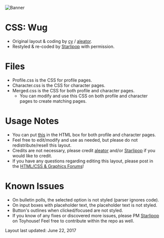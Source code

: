 ![Banner](http://i.imgur.com/sDy5oA4.png)

# CSS: Wug
- Original layout & coding by [cy](http://toyhou.se/cy) / [aleator](http://toyhou.se/aleator).
- Restyled & re-coded by [Starlipop](http://toyhou.se/Starlipop) with permission.

# Files
- Profile.css is the CSS for profile pages.
- Character.css is the CSS for character pages.
- Merged.css is the CSS for both profile and character pages.
    - You can modify and use this CSS on both profile and character pages to create matching pages.

# Usage Notes
- You can put [this](http://loader.8bitbirdsong.net/text/view/4) in the HTML box for both profile and character pages.
- Feel free to edit/modify and use as needed, but please do not redistribute/resell this layout.
- Credits are not necessary, please credit [aleator](http://toyhou.se/aleator) and/or [Starlipop](http://toyhou.se/Starlipop) if you would like to credit.
- If you have any questions regarding editing this layout, please post in the [HTML/CSS & Graphics Forums](http://toyhou.se/~forums/16.htmlcss-graphics)!

# Known Issues
- On bulletin polls, the selected option is not styled (parser ignores code).
- On input boxes with placeholder text, the placeholder text is not styled.
- Button's outlines when clicked/focused are not styled.
- If you know of any fixes or discovered more issues, please PM [Starlipop](http://toyhou.se/Starlipop) on Toyhouse! Feel free to contribute within the repo as well.

Layout last updated: June 22, 2017
